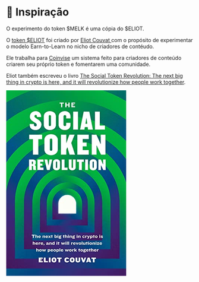 # 💫 Inspiração

O experimento do token $MELK é uma cópia do $ELIOT.

O [token $ELIOT](https://eliotc.substack.com/p/hello-eliot-a-community-driven-education) foi criado por [Eliot Couvat ](https://www.eliotcouvat.com/8d57f85e978743f88d8c4f387fb47bd8)com o propósito de experimentar o modelo Earn-to-Learn no nicho de criadores de contéudo.

Ele trabalha para [Coinvise](https://www.coinvise.co) um sistema feito para criadores de conteúdo criarem seu próprio token e fomentarem uma comunidade.

Eliot também escreveu o livro [The Social Token Revolution: The next big thing in crypto is here, and it will revolutionize how people work together](https://www.amazon.com.br/Social-Token-Revolution-revolutionize-together-ebook/dp/B09NGSZRBG/ref=sr\_1\_1?\_\_mk\_pt\_BR=%C3%85M%C3%85%C5%BD%C3%95%C3%91\&crid=3J8CNLBV6X3UG\&keywords=The+Social+Token+Revolution\&qid=1642359846\&sprefix=the+social+token+revolution%2Caps%2C157\&sr=8-1).

![Compre na Amazon para ler no Kindle.](.gitbook/assets/41G42PenHbL.jpg)
